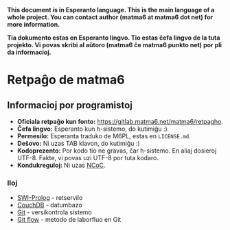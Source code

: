 **This document is in Esperanto language. This is the main language of a whole project. You can contact author (matma6 at matma6 dot net) for more information.**

**Tia dokumento estas en Esperanto lingvo. Tio estas ĉefa lingvo de la tuta projekto. Vi povas skribi al aŭtoro (matma6 ĉe matma6 punkto net) por pli da informacioj.**

Retpaĝo de matma6
=================

Informacioj por programistoj
----------------------------

- **Oficiala retpaĝo kun fonto:** https://gitlab.matma6.net/matma6/retpagho.
- **Ĉefa lingvo:** Esperanto kun h-sistemo, do kutimiĝu :)
- **Permesilo:** Esperanta traduko de M6PL, estas en `LICENSE.md`.
- **Deŝovo:** Ni uzas TAB klavon, do kutimiĝu :)
- **Kodoprezento:** Por kodo tio ne gravas, ĉar h-sistemo. En aliaj dosieroj UTF-8. Fakte, vi povas uzi UTF-8 por tuta kodaro.
- **Kondukreguloj:** Ni uzas [NCoC](https://github.com/domgetter/NCoC).

### Iloj
- [SWI-Prolog](http://www.swi-prolog.org/) - retservilo
- [CouchDB](http://couchdb.apache.org/) - datumbazo
- [Git](https://git-scm.com/) - versikontrola sistemo
- [Git flow](http://nvie.com/posts/a-successful-git-branching-model/) - metodo de laborfluo en Git
